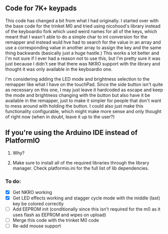 ## Code for 7K+ keypads

This code has changed a bit from what I had originally. I started over with the base code for the trinket M0 and tried using nicohood's library instead of the keyboardio fork which used weird names for all of the keys, which meant that I wasn't able to do a simple char to int conversion for the remapper and instead wuld hve had to search for the value in an array and use a corresponding value in another array to assign the key and the same thing backwards (basically just a huge hastle.) This works a lot better and I'm not sure if I ever had a reason not to use this, but I'm pretty sure it was just because I didn't see that there was NKRO support with the library and thought it was only available in the keyboardio one.

I'm considering adding the LED mode and brightness selection to the remapper like what I have on the touchPad. Since the side button isn't quite as necessary on this one, I may just leave it hardcoded as escape and keep the mode and brightness changing with the button but also have it be available in the remapper, just to make it simpler for people that don't want to mess around with holding the button. I could also just make this functionality configurable, which might make more sense and only thought of right now (when in doubt, leave it up to the user?)

## If you're using the Arduino IDE instead of PlatformIO

1) Why?

2) Make sure to install all of the required libraries through the library manager. Check platformio.ini for the full list of lib dependencies.

### To do:
- [x] Get NKRO working
- [x] Get LED effects working and stagger cycle mode with the middle (last) key be colored correctly
- [ ] Add EEPROM init (conditionally since this isn't required for the m0 as it uses flash as EEPROM and wipes on upload)
- [ ] Merge this code with the trinket M0 code
- [ ] Re-add mouse support
